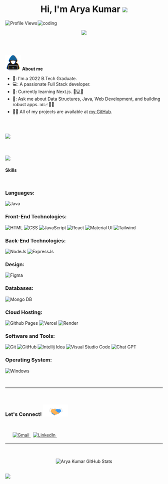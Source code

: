 <p align="center"></p>

<h1 align="center"><b>Hi, I'm Arya Kumar</b>
  <img src="https://media.giphy.com/media/hvRJCLFzcasrR4ia7z/giphy.gif" width="35">
</h1>

<img align="right" alt="coding" width="400" src="https://cdn.dribbble.com/users/1162077/screenshots/3848914/programmer.gif"/>

<p align="left"> 
  <img src="https://komarev.com/ghpvc/?username=mishra06&label=Profile%20views&color=0e75b6&style=flat" alt="Profile Views" /> 
</p>

<p align="center"> 
  <img src="https://readme-typing-svg.herokuapp.com?font=Time+New+Roman&color=cyan&size=25&center=true&vCenter=true&width=600&height=100&lines=Full+Stack+Developer;Applied+Learning;Love+to+build+new+applications..">
</p>

<br>

## <picture>
  <img src="https://github.com/0xAbdulKhalid/0xAbdulKhalid/raw/main/assets/mdImages/about_me.gif" width="50px">
</picture> 
<b>About me</b>

<!-- <picture><img align="right" src="https://github.com/0xAbdulKhalid/0xAbdulKhalid/raw/main/assets/mdImages/Right_Side.gif" width="250px"></picture> -->

- 🎒: I'm a 2022 B.Tech Graduate. <br>
- 💻: A passionate Full Stack developer. <br>
- 🔭: Currently learning Next.js. 🧠💻🤖 <br>
- 💬: Ask me about Data Structures, Java, Web Development, and building robust apps. 📊📈🤖🧠 <br>
- 👨‍💻 All of my projects are available at [my GitHub](https://github.com/7ommyShelby?tab=repositories). <br>

<br><br>

<img src="https://user-images.githubusercontent.com/73097560/115834477-dbab4500-a447-11eb-908a-139a6edaec5c.gif"><br><br>

## <img src="https://media2.giphy.com/media/QssGEmpkyEOhBCb7e1/giphy.gif?cid=ecf05e47a0n3gi1bfqntqmob8g9aid1oyj2wr3ds3mg700bl&rid=giphy.gif" width="25"> 
<b>Skills</b>

<br>

<p align="center">

### Languages:

  ![Java](https://img.shields.io/badge/Java-%23ED8B00.svg?&style=for-the-badge&logo=java&logoColor=white)

### Front-End Technologies:

  ![HTML](https://img.shields.io/badge/html_5-%23E34F26.svg?&style=for-the-badge&logo=html5&logoColor=white)
  ![CSS](https://img.shields.io/badge/css_3-%231572B6.svg?&style=for-the-badge&logo=css3&logoColor=white)
  ![JavaScript](https://img.shields.io/badge/javascript-F7DF1E.svg?&style=for-the-badge&logo=javascript&logoColor=white)
  ![React](https://img.shields.io/badge/react-61DAFB.svg?&style=for-the-badge&logo=react&logoColor=white)
  ![Material UI](https://img.shields.io/badge/Materialui-23E34F26.svg?&style=for-the-badge&logo=materialui&logoColor=white)
  ![Tailwind](https://img.shields.io/badge/TailwindCSS-%231572B6.svg?&style=for-the-badge&logo=tailwindcss&logoColor=white)

### Back-End Technologies:

  ![NodeJs](https://img.shields.io/badge/nodeJs-%23E34F26.svg?&style=for-the-badge&logo=node.js&logoColor=white)
  ![ExpressJs](https://img.shields.io/badge/expressJs-%231572B6.svg?&style=for-the-badge&logo=express&logoColor=white)

### Design:

  ![Figma](https://img.shields.io/badge/figma-%23F24E1E.svg?&style=for-the-badge&logo=figma&logoColor=white)

### Databases:

  ![Mongo DB](https://img.shields.io/badge/mongodb-47A248.svg?&style=for-the-badge&logo=mongodb&logoColor=white)

### Cloud Hosting:

  ![Github Pages](https://img.shields.io/badge/github_pages-%23121011.svg?style=for-the-badge&logo=github&logoColor=white)
  ![Vercel](https://img.shields.io/badge/vercel-000000.svg?style=for-the-badge&logo=vercel&logoColor=white)
  ![Render](https://img.shields.io/badge/render-00C7B7.svg?style=for-the-badge&logo=render&logoColor=white)

### Software and Tools:

  ![Git](https://img.shields.io/badge/git-%23F05033.svg?style=for-the-badge&logo=git&logoColor=white)
  ![GitHub](https://img.shields.io/badge/github-%23121011.svg?style=for-the-badge&logo=github&logoColor=white)
  ![Intellij Idea](https://img.shields.io/badge/intellij_idea-000000.svg?style=for-the-badge&logo=intellijidea&logoColor=white)
  ![Visual Studio Code](https://img.shields.io/badge/Visual%20Studio%20Code-0078d7.svg?style=for-the-badge&logo=visual-studio-code&logoColor=white)
  ![Chat GPT](https://img.shields.io/badge/chat_gpt-412991.svg?style=for-the-badge&logo=openai&logoColor=white)

### Operating System:

  ![Windows](https://img.shields.io/badge/windows-0078D4.svg?style=for-the-badge&logo=windows&logoColor=white)

</p>
<br>

---

<br>

<h3><b>Let's Connect!</b> 
  <img src="https://github.com/0xAbdulKhalid/0xAbdulKhalid/raw/main/assets/mdImages/handshake.gif" width="80">
</h3>

<br>

<div align='left'>
<ul>
  <a href="mailto:aryaalsaher@gmail.com" target="_blank">
    <img src="https://img.shields.io/badge/Gmail-D14836?style=for-the-badge&logo=gmail&logoColor=white" alt="Gmail" style="margin-bottom: 5px;">
  </a> &nbsp;
  <a href="https://www.linkedin.com/in/aryakumar98/" target="_blank">
    <img src="https://img.shields.io/badge/linkedin-%230077B5.svg?style=for-the-badge&logo=linkedin&logoColor=white" alt="LinkedIn" style="margin-bottom: 5px;">
  </a> &nbsp;
</ul>
</div>

<hr>
<br>

<p align='center'>
  <img align="center" src="https://github-readme-stats.vercel.app/api?username=7ommyShelby&show_icons=true&title_color=fff&icon_color=79ff97&text_color=efefef&bg_color=24292e" alt="Arya Kumar GitHub Stats">
</p>

<br>
<img src="https://user-images.githubusercontent.com/73097560/115834477-dbab4500-a447-11eb-908a-139a6edaec5c.gif">
<br>
